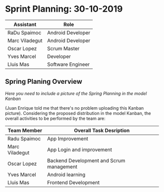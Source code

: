# Sprint Planning: 30-10-2019

| Assistant  | Role  |  
|---|---|
| RaDu Spaimoc  | Android Developer  |   
| Marc Viladegut  | Android Developer  |   
| Oscar Lopez |  Scrum Master |  
| Yves Marcel | Developer |
| Lluis Mas | Software Engineer |  

## Spring Planing Overview

*Here you need to include a picture of the Spring Planning in the model Kanban*


(Juan Enrique told me that there's no problem uploading this Kanban picture).
Considering the proposed distribution in the model Kanban, the overall activities to be performed by the team are: 

| Team Member  | Overall Task Desription  |  
|---|---|
| Radu Spaimoc  | App Improvement |   
| Marc Viladegut  | App Login and improvement  |   
| Oscar Lopez |  Backend Development and Scrum management |  
| Yves Marcel | Android learning |
| Lluis Mas | Frontend Development |  